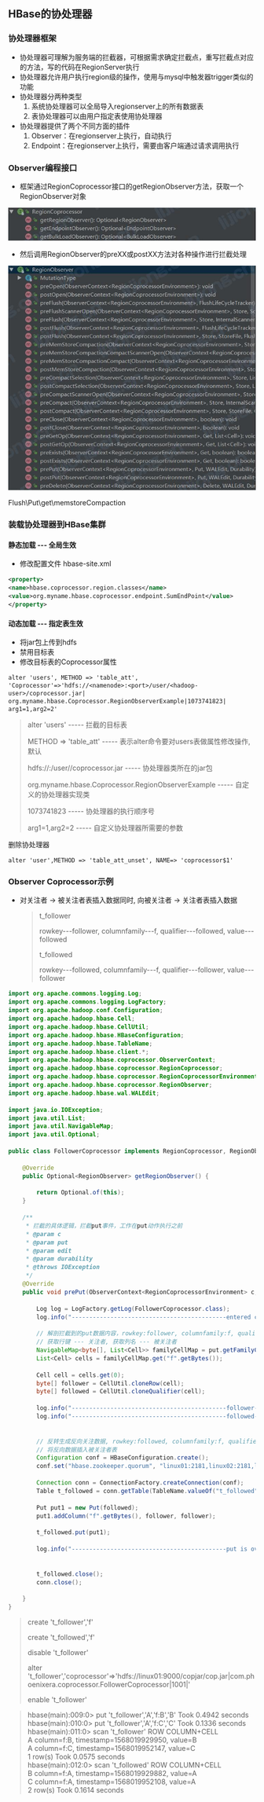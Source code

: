 ## **HBase的协处理器**

### 协处理器框架

- 协处理器可理解为服务端的拦截器，可根据需求确定拦截点，重写拦截点对应的方法，写的代码在RegionServer执行
- 协处理器允许用户执行region级的操作，使用与mysql中触发器trigger类似的功能
- 协处理器分两种类型
  1. 系统协处理器可以全局导入regionserver上的所有数据表
  2. 表协处理器可以由用户指定表使用协处理器
- 协处理器提供了两个不同方面的插件
  1. Observer：在regionserver上执行，自动执行
  2. Endpoint：在regionserver上执行，需要由客户端通过请求调用执行

### Observer编程接口

- 框架通过RegionCoprocessor接口的getRegionObserver方法，获取一个RegionObserver对象


![](assets/HBase的协处理器/RegionCoprocessor.jpg)






- 然后调用RegionObserver的preXX或postXX方法对各种操作进行拦截处理



![](assets/HBase的协处理器/RegionObserver.jpg)



Flush\Put\get\memstoreCompaction

### 装载协处理器到HBase集群

#### 静态加载 --- 全局生效

- 修改配置文件 hbase-site.xml

```xml
<property>
<name>hbase.coprocessor.region.classes</name>
<value>org.myname.hbase.coprocessor.endpoint.SumEndPoint</value>
</property>

```

#### 动态加载 --- 指定表生效

- 将jar包上传到hdfs
- 禁用目标表
- 修改目标表的Coprocessor属性



```shell
alter 'users', METHOD => 'table_att', 'Coprocessor'=>'hdfs://<namenode>:<port>/user/<hadoop-user>/coprocessor.jar| org.myname.hbase.Coprocessor.RegionObserverExample|1073741823|
arg1=1,arg2=2'
```

> alter 'users'	----- 拦截的目标表
>
> METHOD => 'table_att'	----- 表示alter命令要对users表做属性修改操作, 默认
>
> hdfs://<namenode>:<port>/user/<hadoop-user>/coprocessor.jar	----- 协处理器类所在的jar包
>
> org.myname.hbase.Coprocessor.RegionObserverExample	----- 自定义的协处理器实现类
>
> 1073741823	----- 协处理器的执行顺序号
>
> arg1=1,arg2=2	-----  自定义协处理器所需要的参数



删除协处理器

```shell
alter 'user',METHOD => 'table_att_unset', NAME=> 'coprocessor$1'
```

### Observer Coprocessor示例

- 对关注者 -> 被关注者表插入数据同时, 向被关注者 -> 关注者表插入数据

  > t_follower
  >
  > rowkey---follower, columnfamily---f, qualifier---followed, value---followed
  >
  > 
  >
  > t_followed
  >
  > rowkey---followed, columnfamily---f, qualifier---follower, value---follower

```java
import org.apache.commons.logging.Log;
import org.apache.commons.logging.LogFactory;
import org.apache.hadoop.conf.Configuration;
import org.apache.hadoop.hbase.Cell;
import org.apache.hadoop.hbase.CellUtil;
import org.apache.hadoop.hbase.HBaseConfiguration;
import org.apache.hadoop.hbase.TableName;
import org.apache.hadoop.hbase.client.*;
import org.apache.hadoop.hbase.coprocessor.ObserverContext;
import org.apache.hadoop.hbase.coprocessor.RegionCoprocessor;
import org.apache.hadoop.hbase.coprocessor.RegionCoprocessorEnvironment;
import org.apache.hadoop.hbase.coprocessor.RegionObserver;
import org.apache.hadoop.hbase.wal.WALEdit;

import java.io.IOException;
import java.util.List;
import java.util.NavigableMap;
import java.util.Optional;

public class FollowerCoprocessor implements RegionCoprocessor, RegionObserver {

    @Override
    public Optional<RegionObserver> getRegionObserver() {

        return Optional.of(this);
    }

    /**
     * 拦截的具体逻辑，拦截put事件，工作在put动作执行之前
     * @param c
     * @param put
     * @param edit
     * @param durability
     * @throws IOException
     */
    @Override
    public void prePut(ObserverContext<RegionCoprocessorEnvironment> c, Put put, WALEdit edit, Durability durability) throws IOException {

        Log log = LogFactory.getLog(FollowerCoprocessor.class);
        log.info("--------------------------------------------entered coprocessor--------------------------------------------");
        
        // 解剖拦截到的put数据内容，rowkey:follower, columnfamily:f, qualifier:followed, value:followed
        // 获取行键 --- 关注者, 获取列名 --- 被关注者
        NavigableMap<byte[], List<Cell>> familyCellMap = put.getFamilyCellMap();
        List<Cell> cells = familyCellMap.get("f".getBytes());

        Cell cell = cells.get(0);
        byte[] follower = CellUtil.cloneRow(cell);
        byte[] followed = CellUtil.cloneQualifier(cell);

        log.info("--------------------------------------------follower--------------------------------------------" + new String(follower));
        log.info("--------------------------------------------followed--------------------------------------------" + new String(followed));


        // 反转生成反向关注数据, rowkey:followed, columnfamily:f, qualifier:follower, value:follower
        // 将反向数据插入被关注者表
        Configuration conf = HBaseConfiguration.create();
        conf.set("hbase.zookeeper.quorum", "linux01:2181,linux02:2181,linux03:2181");

        Connection conn = ConnectionFactory.createConnection(conf);
        Table t_followed = conn.getTable(TableName.valueOf("t_followed"));

        Put put1 = new Put(followed);
        put1.addColumn("f".getBytes(), follower, follower);

        t_followed.put(put1);

        log.info("--------------------------------------------put is over--------------------------------------------");


        t_followed.close();
        conn.close();

    }
}
```

> create 't_follower','f'
>
> create 't_followed','f'
>
> disable 't_follower'
>
> alter 't_follower','coprocessor'=>'hdfs://linux01:9000/copjar/cop.jar|com.phoenixera.coprocessor.FollowerCoprocessor|1001|'
>
> enable 't_follower'



> hbase(main):009:0> put 't_follower','A','f:B','B'
> Took 0.4942 seconds                                                                                                         
> hbase(main):010:0> put 't_follower','A','f:C','C'
> Took 0.1336 seconds                                                                                                         
> hbase(main):011:0> scan 't_follower'
> ROW                              COLUMN+CELL                                                                                
> A                               column=f:B, timestamp=1568019929950, value=B                                               
> A                               column=f:C, timestamp=1568019952147, value=C                                               
> 1 row(s)
> Took 0.0575 seconds                                                                                                         
> hbase(main):012:0> scan 't_followed'
> ROW                              COLUMN+CELL                                                                                
> B                               column=f:A, timestamp=1568019929882, value=A                                               
> C                               column=f:A, timestamp=1568019952108, value=A                                               
> 2 row(s)
> Took 0.1614 seconds 